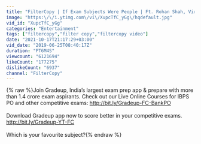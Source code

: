 ```yaml
---
title: "FilterCopy | If Exam Subjects Were People | Ft. Rohan Shah, Viraj Ghelani and Kriti Vij"
image: "https:\/\/i.ytimg.com\/vi\/XupcTfC_yGg\/hqdefault.jpg"
vid_id: "XupcTfC_yGg"
categories: "Entertainment"
tags: ["filtercopy","filter copy","filtercopy video"]
date: "2021-10-17T21:17:29+03:00"
vid_date: "2019-06-25T08:40:17Z"
duration: "PT6M4S"
viewcount: "6121694"
likeCount: "177275"
dislikeCount: "6937"
channel: "FilterCopy"
---
```

{% raw %}Join Gradeup, India’s largest exam prep app &amp; prepare with more than 1.4 crore exam aspirants. Check out our Live Online Courses for IBPS PO and other competitive exams: <a rel="nofollow" target="blank" href="http://bit.ly/Gradeup-FC-BankPO">http://bit.ly/Gradeup-FC-BankPO</a>          <br /><br />Download Gradeup app now to score better in your competitive exams. <a rel="nofollow" target="blank" href="http://bit.ly/Gradeup-YT-FC">http://bit.ly/Gradeup-YT-FC</a><br /><br />Which is your favourite subject?{% endraw %}
